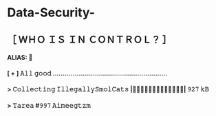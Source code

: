 # Data-Security-

## ［ ＷＨＯ ＩＳ ＩＮ ＣＯＮＴＲＯＬ？ ］
#### ALIAS: :black_square_button:


#### [ + ] 𝙰𝚕𝚕 𝚐𝚘𝚘𝚍 .........................................................
#### > 𝙲𝚘𝚕𝚕𝚎𝚌𝚝𝚒𝚗𝚐 𝙸𝚕𝚕𝚎𝚐𝚊𝚕𝚕𝚢𝚂𝚖𝚘𝚕𝙲𝚊𝚝𝚜 |:black_square_button::black_square_button::black_square_button::black_square_button::black_square_button::black_square_button::black_square_button::black_square_button::black_square_button::black_square_button::black_square_button::black_square_button::heart_eyes_cat:| 𝟿𝟸𝟽 𝚔𝙱
#### > 𝚃𝚊𝚛𝚎𝚊 #𝟿𝟿𝟽 𝙰𝚒𝚖𝚎𝚎𝚐𝚝𝚣𝚖

